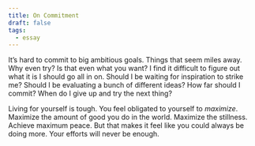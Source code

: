 ```yaml
---
title: On Commitment
draft: false
tags:
  - essay
---
```

It’s hard to commit to big ambitious goals. Things that seem miles away. Why even try? Is that even what you want? I find it difficult to figure out what it is I should go all in on. Should I be waiting for inspiration to strike me? Should I be evaluating a bunch of different ideas? How far should I commit? When do I give up and try the next thing?

Living for yourself is tough. You feel obligated to yourself to *maximize*. Maximize the amount of good you do in the world. Maximize the stillness. Achieve maximum peace. But that makes it feel like you could always be doing more. Your efforts will never be enough.
